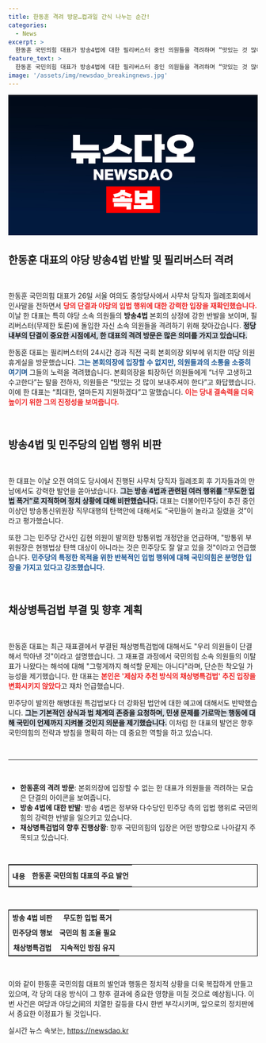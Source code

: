 ```yaml
---
title: 한동훈 격려 방문…컵과일 간식 나누는 순간!
categories:
  - News
excerpt: >
  한동훈 국민의힘 대표가 방송4법에 대한 필리버스터 중인 의원들을 격려하며 “맛있는 것 많이 보내겠다”는 말을 남겼다. 그는 야당의 법안 상정에 강하게 반발하고, 무도한 입법 폭거를 비판하며 여당의 입장을 강조했다.
feature_text: >
  한동훈 국민의힘 대표가 방송4법에 대한 필리버스터 중인 의원들을 격려하며 “맛있는 것 많이 보내겠다”는 말을 남겼다. 그는 야당의 법안 상정에 강하게 반발하고, 무도한 입법 폭거를 비판하며 여당의 입장을 강조했다.
image: '/assets/img/newsdao_breakingnews.jpg'
---
```


<p><img src="/assets/img/newsdao_breakingnews.jpg" alt="ranknews 속보" /></p>

<h2>한동훈 대표의 야당 방송4법 반발 및 필리버스터 격려</h2>

<p data-ke-size="size16">&nbsp;</p>

<p>한동훈 국민의힘 대표가 26일 서울 여의도 중앙당사에서 사무처 당직자 월례조회에서 인사말을 전하면서 <strong><b><span style="color: #ee2323;">당의 단결과 야당의 입법 행위에 대한 강력한 입장을 재확인했습니다.</span></b></strong> 이날 한 대표는 특히 야당 소속 의원들의 <b>방송4법</b> 본회의 상정에 강한 반발을 보이며, 필리버스터(무제한 토론)에 돌입한 자신 소속 의원들을 격려하기 위해 찾아갔습니다. <b><span style="background-color: #21538527;">정당 내부의 단결이 중요한 시점에서, 한 대표의 격려 방문은 많은 의미를 가지고 있습니다.</span></b></p>

<p>한동훈 대표는 필리버스터의 24시간 경과 직전 국회 본회의장 외부에 위치한 여당 의원 휴게실을 방문했습니다. <b><span style="color: #1a5490;">그는 본회의장에 입장할 수 없지만, 의원들과의 소통을 소중히 여기며</span></b> 그들의 노력을 격려했습니다. 본회의장을 퇴장하던 의원들에게 “너무 고생하고 수고한다”는 말을 전하자, 의원들은 “맛있는 것 많이 보내주셔야 한다”고 화답했습니다. 이에 한 대표는 “최대한, 얼마든지 지원하겠다”고 말했습니다. <b><span style="color: #ee2323;">이는 당내 결속력을 더욱 높이기 위한 그의 진정성을 보여줍니다.</span></b></p>

<p data-ke-size="size16">&nbsp;</p>

<h2>방송4법 및 민주당의 입법 행위 비판</h2>

<p data-ke-size="size16">&nbsp;</p>

<p>한 대표는 이날 오전 여의도 당사에서 진행된 사무처 당직자 월례조회 후 기자들과의 만남에서도 강력한 발언을 쏟아냈습니다. <b><span style="background-color: #21538527;">그는 방송 4법과 관련된 여러 행위를 “무도한 입법 폭거”로 지적하며 정치 상황에 대해 비판했습니다.</span></b> 대표는 더불어민주당이 추진 중인 이상인 방송통신위원장 직무대행의 탄핵안에 대해서도 “국민들이 놀라고 질렸을 것”이라고 평가했습니다.</p>

<p>또한 그는 민주당 간사인 김현 의원이 발의한 방통위법 개정안을 언급하며, "방통위 부위원장은 현행법상 탄핵 대상이 아니라는 것은 민주당도 잘 알고 있을 것"이라고 언급했습니다. <b><span style="color: #1a5490;">민주당의 특정한 목적을 위한 반복적인 입법 행위에 대해 국민의힘은 분명한 입장을 가지고 있다고 강조했습니다.</span></b> </p>

<p data-ke-size="size16">&nbsp;</p>

<h2>채상병특검법 부결 및 향후 계획</h2>

<p data-ke-size="size16">&nbsp;</p>

<p>한동훈 대표는 최근 재표결에서 부결된 채상병특검법에 대해서도 "우리 의원들이 단결해서 막아낸 것"이라고 설명했습니다. 그 재표결 과정에서 국민의힘 소속 의원들의 이탈표가 나왔다는 해석에 대해 "그렇게까지 해석할 문제는 아니다"라며, 단순한 착오일 가능성을 제기했습니다. 한 대표는 <strong><b><span style="color: #ee2323;">본인은 '제삼자 추천 방식의 채상병특검법' 추진 입장을 변화시키지 않았다</span></b></strong>고 재차 언급했습니다. </p>

<p>민주당이 발의한 해병대원 특검법보다 더 강화된 법안에 대한 예고에 대해서도 반박했습니다. <b><span style="background-color: #21538527;">그는 기본적인 상식과 법 체계의 존중을 요청하며, 민생 문제를 가로막는 행동에 대해 국민이 언제까지 지켜볼 것인지 의문을 제기했습니다.</span></b> 이처럼 한 대표의 발언은 향후 국민의힘의 전략과 방침을 명확히 하는 데 중요한 역할을 하고 있습니다.</p>

<p data-ke-size="size16">&nbsp;</p>

<hr>

<p data-ke-size="size16">&nbsp;</p>

<ul>
<li><b>한동훈의 격려 방문</b>: 본회의장에 입장할 수 없는 한 대표가 의원들을 격려하는 모습은 단결의 아이콘을 보여줍니다.</li>
<li><b>방송 4법에 대한 반발</b>: 방송 4법은 정부와 다수당인 민주당 측의 입법 행위로 국민의힘의 강력한 반발을 일으키고 있습니다.</li>
<li><b>채상병특검법의 향후 진행상황</b>: 향후 국민의힘의 입장은 어떤 방향으로 나아갈지 주목되고 있습니다.</li>
</ul>

<p data-ke-size="size16">&nbsp;</p>

<table style="border: 1px solid black; width: 100%">
<th style="text-align: center; height: 35px;"><b>내용</b></th>
<td style="text-align: center; height: 35px;"><b>한동훈 국민의힘 대표의 주요 발언</b></td>
</table>

<p data-ke-size="size16">&nbsp;</p>

<table style="border: 1px solid black; width: 100%">
<tr>
<td style="text-align: center; height: 25px;"><b>방송 4법 비판</b></td>
<td style="text-align: center; height: 25px;"><b>무도한 입법 폭거</b></td>
</tr>
<tr>
<td style="text-align: center; height: 25px;"><b>민주당의 행보</b></td>
<td style="text-align: center; height: 25px;"><b>국민의 힘 조율 필요</b></td>
</tr>
<tr>
<td style="text-align: center; height: 25px;"><b>채상병특검법</b></td>
<td style="text-align: center; height: 25px;"><b>지속적인 방침 유지</b></td>
</tr>
</table>

<p data-ke-size="size16">&nbsp;</p>

<p>이와 같이 한동훈 국민의힘 대표의 발언과 행동은 정치적 상황을 더욱 복잡하게 만들고 있으며, 각 당의 대응 방식이 그 향후 결과에 중요한 영향을 미칠 것으로 예상됩니다. 이번 사건은 여당과 야당之间의 치열한 갈등을 다시 한번 부각시키며, 앞으로의 정치판에서 중요한 이정표가 될 것입니다.</p>
실시간 뉴스 속보는, <a href="https://newsdao.kr" rel="dofollow">https://newsdao.kr</a>


